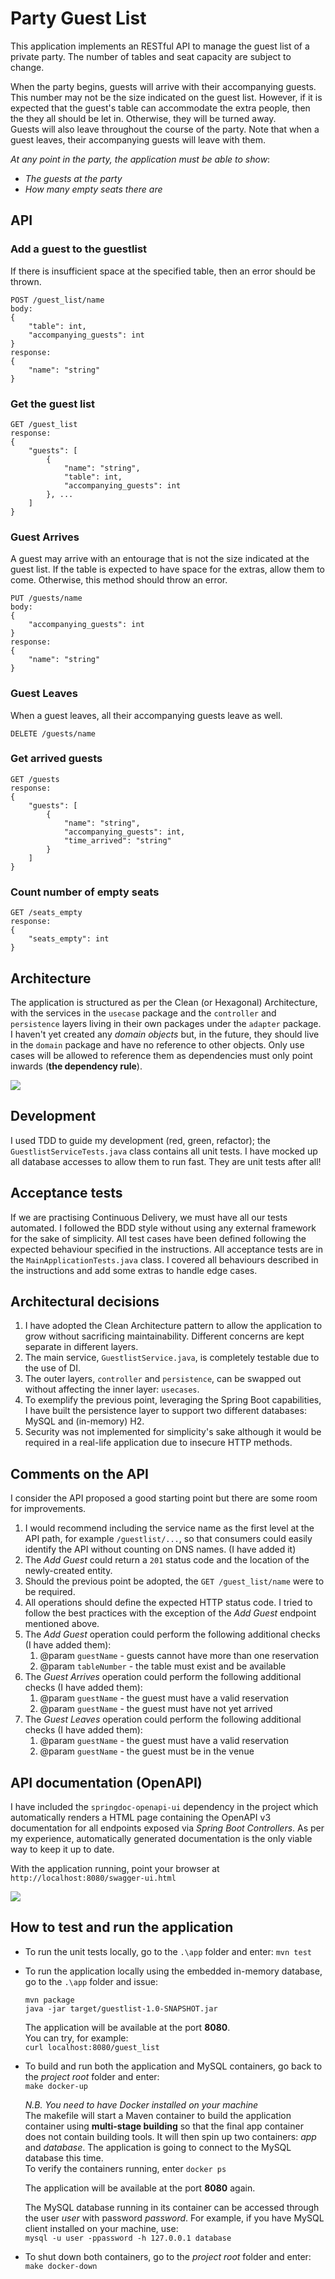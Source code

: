 # Party Guest List

This application implements an RESTful API to manage the guest list of a private party. The number of tables and seat capacity are subject to change.  
  
When the party begins, guests will arrive with their accompanying guests. This number may not be the size indicated on the guest list. However, if it is expected that the guest's table can accommodate the extra people, then the they all should be let in. Otherwise, they will be turned away.  
Guests will also leave throughout the course of the party. Note that when a guest leaves, their accompanying guests will leave with them.

*At any point in the party, the application must be able to show*:
- *The guests at the party*
- *How many empty seats there are*

## API

### Add a guest to the guestlist

If there is insufficient space at the specified table, then an error should be thrown.

```
POST /guest_list/name
body: 
{
    "table": int,
    "accompanying_guests": int
}
response: 
{
    "name": "string"
}
```

### Get the guest list

```
GET /guest_list
response: 
{
    "guests": [
        {
            "name": "string",
            "table": int,
            "accompanying_guests": int
        }, ...
    ]
}
```

### Guest Arrives

A guest may arrive with an entourage that is not the size indicated at the guest list.
If the table is expected to have space for the extras, allow them to come. Otherwise, this method should throw an error.

```
PUT /guests/name
body:
{
    "accompanying_guests": int
}
response:
{
    "name": "string"
}
```

### Guest Leaves

When a guest leaves, all their accompanying guests leave as well.

```
DELETE /guests/name
```

### Get arrived guests

```
GET /guests
response: 
{
    "guests": [
        {
            "name": "string",
            "accompanying_guests": int,
            "time_arrived": "string"
        }
    ]
}
```

### Count number of empty seats

```
GET /seats_empty
response:
{
    "seats_empty": int
}
```

## Architecture
The application is structured as per the Clean (or Hexagonal) Architecture, with the services in the `usecase` package and the `controller` and `persistence` layers living in their own packages under the `adapter` package. I haven't yet created any *domain objects* but, in the future, they should live in the `domain` package and have no reference to other objects. Only use cases will be allowed to reference them as dependencies must only point inwards (**the dependency rule**).  
  
![](./pictures/clean-architecture.png)  
  
## Development

I used TDD to guide my development (red, green, refactor); the `GuestlistServiceTests.java` class contains all unit tests. I have mocked up all database accesses to allow them to run fast. They are unit tests after all!  
  
## Acceptance tests
  
If we are practising Continuous Delivery, we must have all our tests automated. I followed the BDD style without using any external framework for the sake of simplicity. All test cases have been defined following the expected behaviour specified in the instructions.
All acceptance tests are in the `MainApplicationTests.java` class. I covered all behaviours described in the instructions and add some extras to handle edge cases.  
  
## Architectural decisions 
  
1. I have adopted the Clean Architecture pattern to allow the application to grow without sacrificing maintainability. Different concerns are kept separate in different layers.
1. The main service, `GuestlistService.java`, is completely testable due to the use of DI.
1. The outer layers, `controller` and `persistence`, can be swapped out without affecting the inner layer: `usecases`.
1. To exemplify the previous point, leveraging the Spring Boot capabilities, I have built the persistence layer to support two different databases: MySQL and (in-memory) H2.
1. Security was not implemented for simplicity's sake although it would be required in a real-life application due to insecure HTTP methods.

## Comments on the API

I consider the API proposed a good starting point but there are some room for improvements.  

1. I would recommend including the service name as the first level at the API path, for example `/guestlist/...`, so that consumers could easily identify the API without counting on DNS names. (I have added it)
1. The *Add Guest* could return a `201` status code and the location of the newly-created entity.
1. Should the previous point be adopted, the `GET /guest_list/name` were to be required.
1. All operations should define the expected HTTP status code. I tried to follow the best practices with the exception of the *Add Guest* endpoint mentioned above. 
1. The *Add Guest* operation could perform the following additional checks (I have added them):
    1. @param `guestName` - guests cannot have more than one reservation
    1. @param `tableNumber` - the table must exist and be available
1. The *Guest Arrives* operation could perform the following additional checks (I have added them):
    1. @param `guestName` - the guest must have a valid reservation
    1. @param `guestName` - the guest must have not yet arrived
1. The *Guest Leaves* operation could perform the following additional checks (I have added them):
    1. @param `guestName` - the guest must have a valid reservation
    1. @param `guestName` - the guest must be in the venue

## API documentation (OpenAPI)

I have included the `springdoc-openapi-ui` dependency in the project which automatically renders a HTML page containing the OpenAPI v3 documentation for all endpoints exposed via *Spring Boot Controllers*. As per my experience, automatically generated documentation is the only viable way to keep it up to date.  
  
With the application running, point your browser at `http://localhost:8080/swagger-ui.html`
  
![](./pictures/openapi.png)  
  
  
## How to test and run the application

- To run the unit tests locally, go to the `.\app` folder and enter: 
`mvn test`

- To run the application locally using the embedded in-memory database, go to the `.\app` folder and issue:  
  ```
  mvn package
  java -jar target/guestlist-1.0-SNAPSHOT.jar
  ```
    
  The application will be available at the port **8080**.  
  You can try, for example:  
  `curl localhost:8080/guest_list`

- To build and run both the application and MySQL containers, go back to the *project root* folder and enter:  
`make docker-up`  
 
  *N.B. You need to have Docker installed on your machine*  
  The makefile will start a Maven container to build the application container using **multi-stage building** so that the final app container does not contain building tools. It will then spin up two containers: *app* and *database*. The application is going to connect to the MySQL database this time.  
  To verify the containers running, enter `docker ps`
    
  The application will be available at the port **8080** again.  
  
  The MySQL database running in its container can be accessed through the user *user* with password *password*. For example, if you have MySQL client installed on your machine, use:  
  `mysql -u user -ppassword -h 127.0.0.1 database`
  
- To shut down both containers, go to the *project root* folder and enter:  
`make docker-down`  



